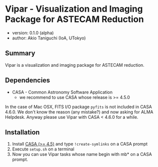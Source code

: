 # Vipar - Visualization and Imaging Package for ASTECAM Reduction

+ version: 0.1.0 (alpha)
+ author: Akio Taniguchi (IoA, UTokyo)

## Summary

Vipar is a visualization and imaging package for ASTECAM reduction.

## Dependencies

+ CASA - Common Astronomy Software Application
    - we recommend to use CASA whose release is >= 4.5.0

In the case of Mac OSX, FITS I/O package `pyfits` is not included in CASA 4.6.0.
We don't know the reason (any mistake?) and now asking for ALMA Helpdesk.
Anyway please use Vipar with CASA < 4.6.0 for a while.

## Installation

1. Install [CASA (>= 4.5)][casa] and type `!create-symlinks` on a CASA prompt
1. Execute `setup.sh` on a terminal
1. Now you can use Vipar tasks whose name begin with mb* on a CASA prompt.

[casa]: https://casa.nrao.edu/casa_obtaining.shtml
[casa-python]: https://github.com/radio-astro-tools/casa-python
